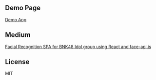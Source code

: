 ## Demo Page

[Demo App](https://supachaic.github.io/react-face-recognition/)

## Medium

[Facial Recognition SPA for BNK48 Idol group using React and face-api.js](https://medium.com/@supachaic/facial-recognition-spa-for-bnk48-idol-group-using-react-and-face-api-js-ad62b43ec5b6)

## License

MIT

##
